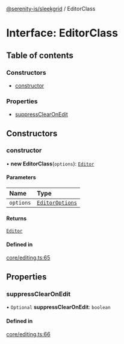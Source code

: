 [@serenity-is/sleekgrid](../README.md) / EditorClass

# Interface: EditorClass

## Table of contents

### Constructors

- [constructor](EditorClass.md#constructor)

### Properties

- [suppressClearOnEdit](EditorClass.md#suppressclearonedit)

## Constructors

### constructor

• **new EditorClass**(`options`): [`Editor`](Editor.md)

#### Parameters

| Name | Type |
| :------ | :------ |
| `options` | [`EditorOptions`](EditorOptions.md) |

#### Returns

[`Editor`](Editor.md)

#### Defined in

[core/editing.ts:65](https://github.com/serenity-is/sleekgrid/blob/master/src/core/editing.ts#L65)

## Properties

### suppressClearOnEdit

• `Optional` **suppressClearOnEdit**: `boolean`

#### Defined in

[core/editing.ts:66](https://github.com/serenity-is/sleekgrid/blob/master/src/core/editing.ts#L66)
